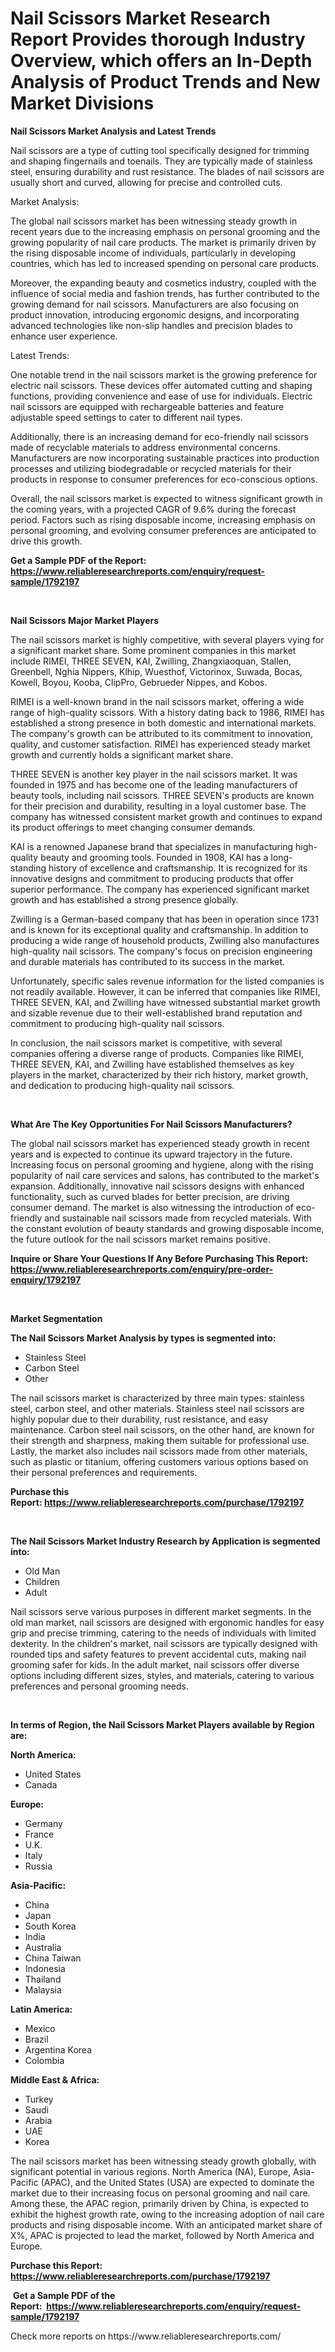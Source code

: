 <p><h1>Nail Scissors Market Research Report Provides thorough Industry Overview, which offers an In-Depth Analysis of Product Trends and New Market Divisions</h1></p><p><strong>Nail Scissors Market Analysis and Latest Trends</strong></p>
<p><p>Nail scissors are a type of cutting tool specifically designed for trimming and shaping fingernails and toenails. They are typically made of stainless steel, ensuring durability and rust resistance. The blades of nail scissors are usually short and curved, allowing for precise and controlled cuts.</p><p>Market Analysis:</p><p>The global nail scissors market has been witnessing steady growth in recent years due to the increasing emphasis on personal grooming and the growing popularity of nail care products. The market is primarily driven by the rising disposable income of individuals, particularly in developing countries, which has led to increased spending on personal care products.</p><p>Moreover, the expanding beauty and cosmetics industry, coupled with the influence of social media and fashion trends, has further contributed to the growing demand for nail scissors. Manufacturers are also focusing on product innovation, introducing ergonomic designs, and incorporating advanced technologies like non-slip handles and precision blades to enhance user experience.</p><p>Latest Trends:</p><p>One notable trend in the nail scissors market is the growing preference for electric nail scissors. These devices offer automated cutting and shaping functions, providing convenience and ease of use for individuals. Electric nail scissors are equipped with rechargeable batteries and feature adjustable speed settings to cater to different nail types.</p><p>Additionally, there is an increasing demand for eco-friendly nail scissors made of recyclable materials to address environmental concerns. Manufacturers are now incorporating sustainable practices into production processes and utilizing biodegradable or recycled materials for their products in response to consumer preferences for eco-conscious options.</p><p>Overall, the nail scissors market is expected to witness significant growth in the coming years, with a projected CAGR of 9.6% during the forecast period. Factors such as rising disposable income, increasing emphasis on personal grooming, and evolving consumer preferences are anticipated to drive this growth.</p></p>
<p><strong>Get a Sample PDF of the Report:&nbsp; <a href="https://www.reliableresearchreports.com/enquiry/request-sample/1792197">https://www.reliableresearchreports.com/enquiry/request-sample/1792197</a></strong></p>
<p>&nbsp;</p>
<p><strong>Nail Scissors Major Market Players</strong></p>
<p><p>The nail scissors market is highly competitive, with several players vying for a significant market share. Some prominent companies in this market include RIMEI, THREE SEVEN, KAI, Zwilling, Zhangxiaoquan, Stallen, Greenbell, Nghia Nippers, Klhip, Wuesthof, Victorinox, Suwada, Bocas, Kowell, Boyou, Kooba, ClipPro, Gebrueder Nippes, and Kobos.</p><p>RIMEI is a well-known brand in the nail scissors market, offering a wide range of high-quality scissors. With a history dating back to 1986, RIMEI has established a strong presence in both domestic and international markets. The company's growth can be attributed to its commitment to innovation, quality, and customer satisfaction. RIMEI has experienced steady market growth and currently holds a significant market share.</p><p>THREE SEVEN is another key player in the nail scissors market. It was founded in 1975 and has become one of the leading manufacturers of beauty tools, including nail scissors. THREE SEVEN's products are known for their precision and durability, resulting in a loyal customer base. The company has witnessed consistent market growth and continues to expand its product offerings to meet changing consumer demands.</p><p>KAI is a renowned Japanese brand that specializes in manufacturing high-quality beauty and grooming tools. Founded in 1908, KAI has a long-standing history of excellence and craftsmanship. It is recognized for its innovative designs and commitment to producing products that offer superior performance. The company has experienced significant market growth and has established a strong presence globally.</p><p>Zwilling is a German-based company that has been in operation since 1731 and is known for its exceptional quality and craftsmanship. In addition to producing a wide range of household products, Zwilling also manufactures high-quality nail scissors. The company's focus on precision engineering and durable materials has contributed to its success in the market.</p><p>Unfortunately, specific sales revenue information for the listed companies is not readily available. However, it can be inferred that companies like RIMEI, THREE SEVEN, KAI, and Zwilling have witnessed substantial market growth and sizable revenue due to their well-established brand reputation and commitment to producing high-quality nail scissors.</p><p>In conclusion, the nail scissors market is competitive, with several companies offering a diverse range of products. Companies like RIMEI, THREE SEVEN, KAI, and Zwilling have established themselves as key players in the market, characterized by their rich history, market growth, and dedication to producing high-quality nail scissors.</p></p>
<p>&nbsp;</p>
<p><strong>What Are The Key Opportunities For Nail Scissors Manufacturers?</strong></p>
<p><p>The global nail scissors market has experienced steady growth in recent years and is expected to continue its upward trajectory in the future. Increasing focus on personal grooming and hygiene, along with the rising popularity of nail care services and salons, has contributed to the market's expansion. Additionally, innovative nail scissors designs with enhanced functionality, such as curved blades for better precision, are driving consumer demand. The market is also witnessing the introduction of eco-friendly and sustainable nail scissors made from recycled materials. With the constant evolution of beauty standards and growing disposable income, the future outlook for the nail scissors market remains positive.</p></p>
<p><strong>Inquire or Share Your Questions If Any Before Purchasing This Report: <a href="https://www.reliableresearchreports.com/enquiry/pre-order-enquiry/1792197">https://www.reliableresearchreports.com/enquiry/pre-order-enquiry/1792197</a></strong></p>
<p>&nbsp;</p>
<p><strong>Market Segmentation</strong></p>
<p><strong>The Nail Scissors Market Analysis by types is segmented into:</strong></p>
<p><ul><li>Stainless Steel</li><li>Carbon Steel</li><li>Other</li></ul></p>
<p><p>The nail scissors market is characterized by three main types: stainless steel, carbon steel, and other materials. Stainless steel nail scissors are highly popular due to their durability, rust resistance, and easy maintenance. Carbon steel nail scissors, on the other hand, are known for their strength and sharpness, making them suitable for professional use. Lastly, the market also includes nail scissors made from other materials, such as plastic or titanium, offering customers various options based on their personal preferences and requirements.</p></p>
<p><strong>Purchase this Report:&nbsp;<a href="https://www.reliableresearchreports.com/purchase/1792197">https://www.reliableresearchreports.com/purchase/1792197</a></strong></p>
<p>&nbsp;</p>
<p><strong>The Nail Scissors Market Industry Research by Application is segmented into:</strong></p>
<p><ul><li>Old Man</li><li>Children</li><li>Adult</li></ul></p>
<p><p>Nail scissors serve various purposes in different market segments. In the old man market, nail scissors are designed with ergonomic handles for easy grip and precise trimming, catering to the needs of individuals with limited dexterity. In the children's market, nail scissors are typically designed with rounded tips and safety features to prevent accidental cuts, making nail grooming safer for kids. In the adult market, nail scissors offer diverse options including different sizes, styles, and materials, catering to various preferences and personal grooming needs.</p></p>
<p>&nbsp;</p>
<p><strong>In terms of Region, the Nail Scissors Market Players available by Region are:</strong></p>
<p>
    <p> <strong> North America: </strong>
        <ul>
            <li>United States</li>
            <li>Canada</li>
        </ul>
        </p> 
    <p> <strong> Europe: </strong>
        <ul>
            <li>Germany</li>
            <li>France</li>
            <li>U.K.</li>
            <li>Italy</li>
            <li>Russia</li>
        </ul>
        </p> 
    <p> <strong> Asia-Pacific: </strong>
        <ul>
            <li>China</li>
            <li>Japan</li>
            <li>South Korea</li>
            <li>India</li>
            <li>Australia</li>
            <li>China Taiwan</li>
            <li>Indonesia</li>
            <li>Thailand</li>
            <li>Malaysia</li>
        </ul>
        </p> 
    <p> <strong> Latin America: </strong>
        <ul>
            <li>Mexico</li>
            <li>Brazil</li>
            <li>Argentina Korea</li>
            <li>Colombia</li>
        </ul>
        </p> 
    <p> <strong> Middle East & Africa: </strong>
        <ul>
            <li>Turkey</li>
            <li>Saudi</li>
            <li>Arabia</li>
            <li>UAE</li>
            <li>Korea</li>
        </ul>
    </p>
    </p>
<p><p>The nail scissors market has been witnessing steady growth globally, with significant potential in various regions. North America (NA), Europe, Asia-Pacific (APAC), and the United States (USA) are expected to dominate the market due to their increasing focus on personal grooming and nail care. Among these, the APAC region, primarily driven by China, is expected to exhibit the highest growth rate, owing to the increasing adoption of nail care products and rising disposable income. With an anticipated market share of X%, APAC is projected to lead the market, followed by North America and Europe.</p></p>
<p><strong>Purchase this Report: <a href="https://www.reliableresearchreports.com/purchase/1792197">https://www.reliableresearchreports.com/purchase/1792197</a></strong></p>
<p>&nbsp;<strong>Get a Sample PDF of the Report:&nbsp;&nbsp;<a href="https://www.reliableresearchreports.com/enquiry/request-sample/1792197">https://www.reliableresearchreports.com/enquiry/request-sample/1792197</a></strong></p>
<p><strong></strong></p>
<p>Check more reports on https://www.reliableresearchreports.com/</p>